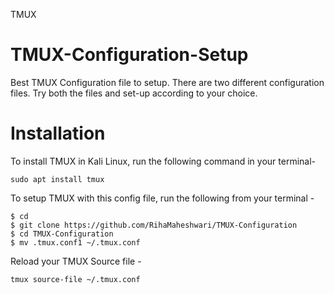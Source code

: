 TMUX
# TMUX-Configuration-Setup
Best TMUX Configuration file to setup. There are two different configuration files. Try both the files and set-up according to your choice.

# Installation
To install TMUX in Kali Linux, run the following command in your terminal-

```
sudo apt install tmux
```

To setup TMUX with this config file, run the following from your terminal -

```
$ cd
$ git clone https://github.com/RihaMaheshwari/TMUX-Configuration
$ cd TMUX-Configuration
$ mv .tmux.conf1 ~/.tmux.conf
```
Reload your TMUX Source file - 
```
tmux source-file ~/.tmux.conf
```
